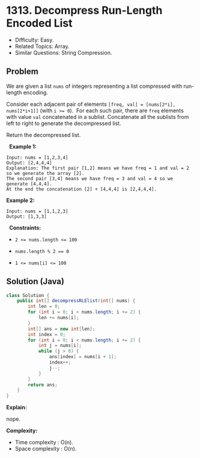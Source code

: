 # 1313. Decompress Run-Length Encoded List

- Difficulty: Easy.
- Related Topics: Array.
- Similar Questions: String Compression.

## Problem

We are given a list ```nums``` of integers representing a list compressed with run-length encoding.

Consider each adjacent pair of elements ```[freq, val] = [nums[2*i], nums[2*i+1]]``` (with ```i >= 0```).  For each such pair, there are ```freq``` elements with value ```val``` concatenated in a sublist. Concatenate all the sublists from left to right to generate the decompressed list.

Return the decompressed list.

 
**Example 1:**

```
Input: nums = [1,2,3,4]
Output: [2,4,4,4]
Explanation: The first pair [1,2] means we have freq = 1 and val = 2 so we generate the array [2].
The second pair [3,4] means we have freq = 3 and val = 4 so we generate [4,4,4].
At the end the concatenation [2] + [4,4,4] is [2,4,4,4].
```

**Example 2:**

```
Input: nums = [1,1,2,3]
Output: [1,3,3]
```

 
**Constraints:**


	
- ```2 <= nums.length <= 100```
	
- ```nums.length % 2 == 0```
	
- ```1 <= nums[i] <= 100```



## Solution (Java)

```java
class Solution {
    public int[] decompressRLElist(int[] nums) {
        int len = 0;
        for (int i = 0; i < nums.length; i += 2) {
            len += nums[i];
        }
        int[] ans = new int[len];
        int index = 0;
        for (int i = 0; i < nums.length; i += 2) {
            int j = nums[i];
            while (j > 0) {
                ans[index] = nums[i + 1];
                index++;
                j--;
            }
        }
        return ans;
    }
}
```

**Explain:**

nope.

**Complexity:**

* Time complexity : O(n).
* Space complexity : O(n).
